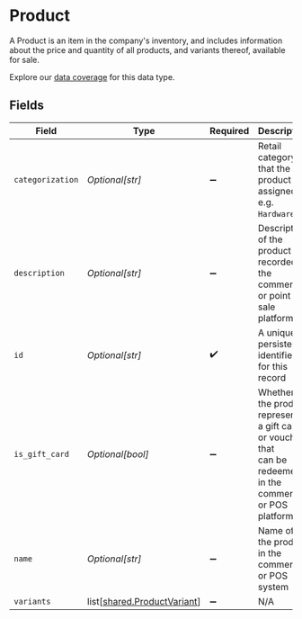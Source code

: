 # Product

A Product is an item in the company's inventory, and includes information about the price and quantity of all products, and variants thereof, available for sale.

Explore our [data coverage](https://knowledge.codat.io/supported-features/commerce?view=tab-by-data-type&dataType=commerce-products) for this data type.



## Fields

| Field                                                                                                        | Type                                                                                                         | Required                                                                                                     | Description                                                                                                  | Example                                                                                                      |
| ------------------------------------------------------------------------------------------------------------ | ------------------------------------------------------------------------------------------------------------ | ------------------------------------------------------------------------------------------------------------ | ------------------------------------------------------------------------------------------------------------ | ------------------------------------------------------------------------------------------------------------ |
| `categorization`                                                                                             | *Optional[str]*                                                                                              | :heavy_minus_sign:                                                                                           | Retail category that the product is assigned to e.g. `Hardware`.                                             | Hardware                                                                                                     |
| `description`                                                                                                | *Optional[str]*                                                                                              | :heavy_minus_sign:                                                                                           | Description of the product recorded in the commerce or point of sale platform.                               | 1tb Western Digital Hard Drive                                                                               |
| `id`                                                                                                         | *Optional[str]*                                                                                              | :heavy_check_mark:                                                                                           | A unique, persistent identifier for this record                                                              | 13d946f0-c5d5-42bc-b092-97ece17923ab                                                                         |
| `is_gift_card`                                                                                               | *Optional[bool]*                                                                                             | :heavy_minus_sign:                                                                                           | Whether the product represents a gift card or voucher that<br/>can be redeemed in the commerce or POS platform.<br/> |                                                                                                              |
| `name`                                                                                                       | *Optional[str]*                                                                                              | :heavy_minus_sign:                                                                                           | Name of the product in the commerce or POS system                                                            | Hard Drive                                                                                                   |
| `variants`                                                                                                   | list[[shared.ProductVariant](undefined/models/shared/productvariant.md)]                                     | :heavy_minus_sign:                                                                                           | N/A                                                                                                          |                                                                                                              |